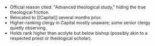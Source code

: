 - Official reason cited: "Advanced theological study," hiding the true theological friction.
- Relocated to [[Capital]] several months prior.
- Higher-ranking clergy in Capital mostly unaware; some senior clergy quietly observing.
- Holds rank higher than acolyte but below bishop (possibly akin to a respected priest or theological scholar).